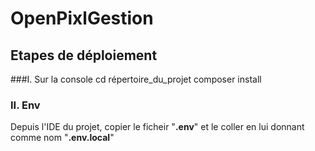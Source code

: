 # OpenPixlGestion

## Etapes de déploiement
###I. Sur la console 
  cd répertoire_du_projet
  composer install
### II. Env
Depuis l'IDE du projet, copier le ficheir "**.env**" et le coller en lui donnant comme nom "**.env.local**"
